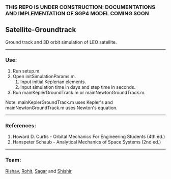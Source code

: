### THIS REPO IS UNDER CONSTRUCTION: DOCUMENTATIONS AND IMPLEMENTATION OF SGP4 MODEL COMING SOON

## Satellite-Groundtrack
Ground track and 3D orbit simulation of LEO satellite.
- - - -

### Use:
1. Run setup.m.
2. Open initSimulationParams.m.
    1. Input initial Keplerian elements.
    2. Input simulation time in days and step time in seconds.
3. Run mainKeplerGroundTrack.m or mainNewtonGroundTrack.m.

Note: mainKeplerGroundTrack.m uses Kepler's and mainNewtonGroundTrack.m uses Newton's equation.
- - - -

### References:
1.  Howard D. Curtis - Orbital Mechanics For Engineering Students (4th ed.)
2.  Hanspeter Schaub - Analytical Mechanics of Space Systems (2nd ed.)
- - - -

### Team:
[Rishav](https://github.com/risherlock), [Rohit](https://www.github.com/RohitY2J), [Sagar](https://github.com/sagar-01000010) and [Shishir](https://github.com/Shishir441)
